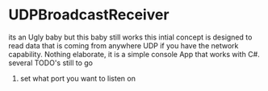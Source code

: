 # UDPBroadcastReceiver
its an Ugly baby but this baby still works
this intial concept is designed to read data that is coming from anywhere UDP if you have the network capability. 
Nothing elaborate, it is a simple console App that works with C#. 
several TODO's still to go
1. set what port you want to listen on
~~~2. fix it so you can get the IP Address from the remote sender if they provide it.~~~ Completed with ECHO Command attached, Sender must initiate the ECHO Command

